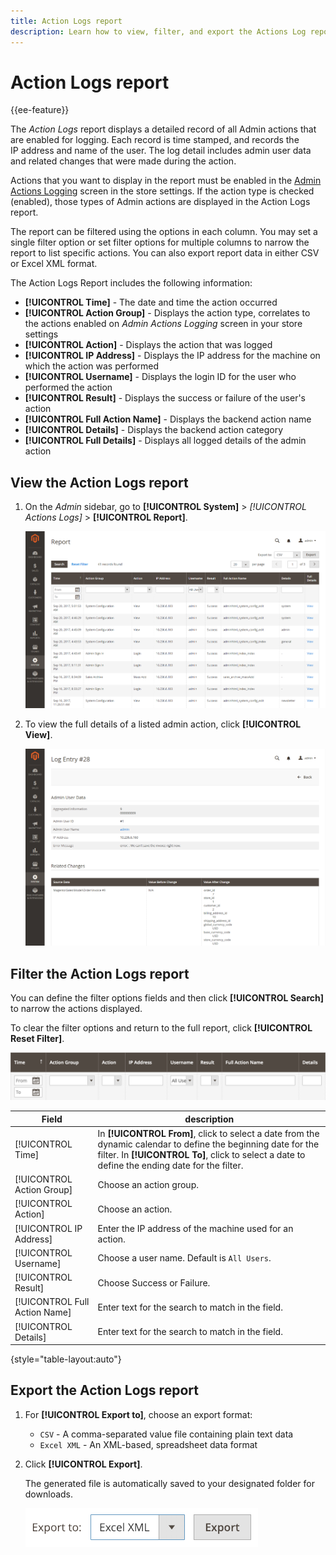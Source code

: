 ```yaml
---
title: Action Logs report
description: Learn how to view, filter, and export the Actions Log report, which provides a detailed record of all log-enabled Admin actions. 
---
```

# Action Logs report

{{ee-feature}}

The _Action Logs_ report displays a detailed record of all Admin actions that are enabled for logging. Each record is time stamped, and records the IP address and name of the user. The log detail includes admin user data and related changes that were made during the action.

Actions that you want to display in the report must be enabled in the [Admin Actions Logging](action-log.md) screen in the store settings. If the action type is checked (enabled), those types of Admin actions are displayed in the Action Logs report.

The report can be filtered using the options in each column. You may set a single filter option or set filter options for multiple columns to narrow the report to list specific actions. You can also export report data in either CSV or Excel XML format.

The Action Logs Report includes the following information:

- **[!UICONTROL Time]** - The date and time the action occurred
- **[!UICONTROL Action Group]** - Displays the action type, correlates to the actions enabled on _Admin Actions Logging_ screen in your store settings
- **[!UICONTROL Action]** - Displays the action that was logged
- **[!UICONTROL IP Address]** - Displays the IP address for the machine on which the action was performed
- **[!UICONTROL Username]** - Displays the login ID for the user who performed the action
- **[!UICONTROL Result]** - Displays the success or failure of the user's action
- **[!UICONTROL Full Action Name]** - Displays the backend action name
- **[!UICONTROL Details]** - Displays the backend action category
- **[!UICONTROL Full Details]** - Displays all logged details of the admin action

## View the Action Logs report

1. On the _Admin_ sidebar, go to **[!UICONTROL System]** > _[!UICONTROL Actions Logs]_ > **[!UICONTROL Report]**.

   ![Action logs](./assets/action-log-report.png)<!-- zoom -->

1. To view the full details of a listed admin action, click **[!UICONTROL View]**.

   ![Action log entry details](./assets/action-log-report-view.png)<!-- zoom -->

## Filter the Action Logs report

You can define the filter options fields and then click **[!UICONTROL Search]** to narrow the actions displayed.

To clear the filter options and return to the full report, click **[!UICONTROL Reset Filter]**.

![Action log report filters](./assets/action-log-report-filters.png)<!-- zoom -->

|Field|description|
|--- |--- |
|[!UICONTROL Time]|In **[!UICONTROL From]**, click to select a date from the dynamic calendar to define the beginning date for the filter. In **[!UICONTROL To]**, click to select a date to define the ending date for the filter.|
|[!UICONTROL Action Group]|Choose an action group.|
|[!UICONTROL Action]|Choose an action.|
|[!UICONTROL IP Address]|Enter the IP address of the machine used for an action.|
|[!UICONTROL Username]|Choose a user name. Default is `All Users`.|
|[!UICONTROL Result]|Choose Success or Failure.|
|[!UICONTROL Full Action Name]|Enter text for the search to match in the field.|
|[!UICONTROL Details]|Enter text for the search to match in the field.|

{style="table-layout:auto"}

## Export the Action Logs report

1. For **[!UICONTROL Export to]**, choose an export format:

   - `CSV` - A comma-separated value file containing plain text data
   - `Excel XML` - An XML-based, spreadsheet data format

1. Click **[!UICONTROL Export]**.

   The generated file is automatically saved to your designated folder for downloads.

   ![Action logs report export](./assets/action-log-report-export.png)<!-- zoom -->
